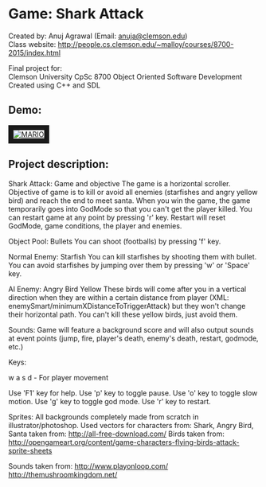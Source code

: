 # Game: Shark Attack
Created by: Anuj Agrawal (Email: anuja@clemson.edu)
<br>
Class website: http://people.cs.clemson.edu/~malloy/courses/8700-2015/index.html

Final project for:
<br>
Clemson University CpSc 8700 Object Oriented Software Development
<br>
Created using C++ and SDL

## Demo:

<a href="http://www.youtube.com/watch?feature=player_embedded&v=2exu1oP0Cw0" target="_blank"><img src="http://img.youtube.com/vi/2exu1oP0Cw0/0.jpg" alt="MARIO" border="10"/></a>

## Project description:

Shark Attack: Game and objective
The game is a horizontal scroller.
Objective of game is to kill or avoid all enemies (starfishes and angry yellow bird)
and reach the end to meet santa.
When you win the game, the game temporarily goes into GodMode
so that you can't get the player killed.
You can restart game at any point by pressing 'r' key. Restart will reset
GodMode, game conditions, the player and enemies.

Object Pool: Bullets
You can shoot (footballs) by pressing 'f' key.

Normal Enemy: Starfish
You can kill starfishes by shooting them with bullet.
You can avoid starfishes by jumping over them by pressing 'w' or 'Space' key.

AI Enemy: Angry Bird Yellow
These birds will come after you in a vertical direction when they are
within a certain distance from player (XML: enemySmart/minimumXDistanceToTriggerAttack)
but they won't change their horizontal path.
You can't kill these yellow birds, just avoid them.

Sounds:
Game will feature a background score and will also output sounds
at event points (jump, fire, player's death, enemy's death, restart, godmode, etc.)

Keys:

w a s d - For player movement

Use 'F1' key for help.
Use 'p' key to toggle pause.
Use 'o' key to toggle slow motion.
Use 'g' key to toggle god mode.
Use 'r' key to restart.

Sprites:
All backgrounds completely made from scratch in illustrator/photoshop.
Used vectors for characters from:
Shark, Angry Bird, Santa taken from: http://all-free-download.com/
Birds taken from: http://opengameart.org/content/game-characters-flying-birds-attack-sprite-sheets

Sounds taken from:
http://www.playonloop.com/
http://themushroomkingdom.net/
